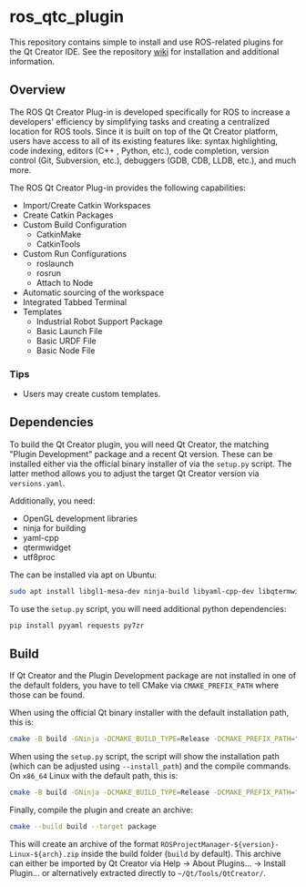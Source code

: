 # ros_qtc_plugin
This repository contains simple to install and use ROS-related plugins for the Qt Creator IDE. See the repository [wiki](https://ros-qtc-plugin.readthedocs.io) for installation and additional information.

## Overview
The ROS Qt Creator Plug-in is developed specifically for ROS to increase a developers' efficiency by simplifying tasks and creating a centralized location for ROS tools. Since it is built on top of the Qt Creator platform, users have access to all of its existing features like: syntax highlighting, code indexing, editors (C++ , Python, etc.), code completion, version control (Git, Subversion, etc.), debuggers (GDB, CDB, LLDB, etc.), and much more.

The ROS Qt Creator Plug-in provides the following capabilities:
 * Import/Create Catkin Workspaces
 * Create Catkin Packages
 * Custom Build Configuration
   * CatkinMake
   * CatkinTools
 * Custom Run Configurations
   * roslaunch
   * rosrun
   * Attach to Node
 * Automatic sourcing of the workspace
 * Integrated Tabbed Terminal
 * Templates
   * Industrial Robot Support Package
   * Basic Launch File
   * Basic URDF File
   * Basic Node File

### Tips
  * Users may create custom templates.

## Dependencies

To build the Qt Creator plugin, you will need Qt Creator, the matching "Plugin Development" package and a recent Qt version. These can be installed either via the official binary installer of via the `setup.py` script. The latter method allows you to adjust the target Qt Creator version via `versions.yaml`.

Additionally, you need:
- OpenGL development libraries
- ninja for building
- yaml-cpp
- qtermwidget
- utf8proc

The can be installed via apt on Ubuntu:
```bash
sudo apt install libgl1-mesa-dev ninja-build libyaml-cpp-dev libqtermwidget5-0-dev libutf8proc-dev
```

To use the `setup.py` script, you will need additional python dependencies:
```bash
pip install pyyaml requests py7zr
```

## Build

If Qt Creator and the Plugin Development package are not installed in one of the default folders, you have to tell CMake via `CMAKE_PREFIX_PATH` where those can be found.

When using the official Qt binary installer with the default installation path, this is:
```bash
cmake -B build -GNinja -DCMAKE_BUILD_TYPE=Release -DCMAKE_PREFIX_PATH="~/Qt/Tools/QtCreator/;~/Qt/5.15.2/gcc_64"
```
When using the `setup.py` script, the script will show the installation path (which can be adjusted using `--install_path`) and the compile commands. On `x86_64` Linux with the default path, this is:
```bash
cmake -B build -GNinja -DCMAKE_BUILD_TYPE=Release -DCMAKE_PREFIX_PATH="/tmp/qtc_sdk/Tools/QtCreator;/tmp/qtc_sdk/5.15.0/gcc_64"
```

Finally, compile the plugin and create an archive:
```bash
cmake --build build --target package
```
This will create an archive of the format `ROSProjectManager-${version}-Linux-${arch}.zip` inside the build folder (`build` by default). This archive can either be imported by Qt Creator via Help → About Plugins… → Install Plugin… or alternatively extracted directly to `~/Qt/Tools/QtCreator/`.

